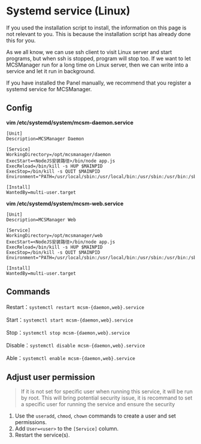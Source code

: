 # Systemd service (Linux)

<tip>
If you used the installation script to install, the information on this page is not relevant to you. This is because the installation script has already done this for you.
</tip>

As we all know, we can use ssh client to visit Linux server and start programs, but when ssh is stopped, program will stop too. If we want to let MCSManager run for a long time on Linux server, then we can write into a service and let it run in background.

If you have installed the Panel manually, we recommend that you register a systemd service for MCSManager.

## Config

**vim /etc/systemd/system/mcsm-daemon.service**

```
[Unit]
Description=MCSManager Daemon

[Service]
WorkingDirectory=/opt/mcsmanager/daemon
ExecStart=<NodeJS安装路径>/bin/node app.js
ExecReload=/bin/kill -s HUP $MAINPID
ExecStop=/bin/kill -s QUIT $MAINPID
Environment="PATH=/usr/local/sbin:/usr/local/bin:/usr/sbin:/usr/bin:/sbin:/bin"

[Install]
WantedBy=multi-user.target
```

**vim /etc/systemd/system/mcsm-web.service**

```
[Unit]
Description=MCSManager Web

[Service]
WorkingDirectory=/opt/mcsmanager/web
ExecStart=<NodeJS安装路径>/bin/node app.js
ExecReload=/bin/kill -s HUP $MAINPID
ExecStop=/bin/kill -s QUIT $MAINPID
Environment="PATH=/usr/local/sbin:/usr/local/bin:/usr/sbin:/usr/bin:/sbin:/bin"

[Install]
WantedBy=multi-user.target
```

## Commands

Restart：`systemctl restart mcsm-{daemon,web}.service`

Start：`systemctl start mcsm-{daemon,web}.service`

Stop：`systemctl stop mcsm-{daemon,web}.service`

Disable：`systemctl disable mcsm-{daemon,web}.service`

Able：`systemctl enable mcsm-{daemon,web}.service`

## Adjust user permission

> If it is not set for specific user when running this service, it will be run by root. This will bring potential security issue, it is recommand to set a specific user for running the service and ensure the security

1. Use the `useradd`, `chmod`, `chown` commands to create a user and set permissions.
2. Add `User=<user>` to the `[Service]` column.
3. Restart the service(s).
